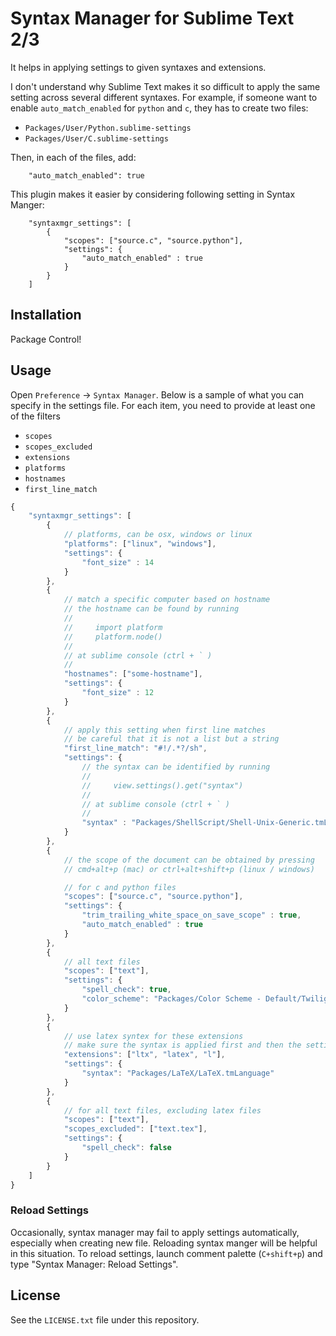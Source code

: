 # Syntax Manager for Sublime Text 2/3

It helps in applying settings to given syntaxes and extensions.

I don't understand why Sublime Text makes it so difficult to apply the same setting across several different syntaxes.
For example, if someone want to enable `auto_match_enabled` for `python` and `c`, they has to create two files:
- `Packages/User/Python.sublime-settings`
- `Packages/User/C.sublime-settings`

Then, in each of the files, add:

        "auto_match_enabled": true


This plugin makes it easier by considering following setting in Syntax Manger:


        "syntaxmgr_settings": [
            {
                "scopes": ["source.c", "source.python"],
                "settings": {
                    "auto_match_enabled" : true
                }
            }
        ]

## Installation

Package Control!

## Usage

Open `Preference` -> `Syntax Manager`. Below is a sample of what you can specify in the settings file.
For each item, you need to provide at least one of the filters

- `scopes` 
- `scopes_excluded` 
- `extensions`
- `platforms`
- `hostnames`
- `first_line_match`

```js
{
    "syntaxmgr_settings": [
        {
            // platforms, can be osx, windows or linux
            "platforms": ["linux", "windows"],
            "settings": {
                "font_size" : 14
            }
        },
        {
            // match a specific computer based on hostname
            // the hostname can be found by running
            //
            //     import platform
            //     platform.node()
            //
            // at sublime console (ctrl + ` )
            //
            "hostnames": ["some-hostname"],
            "settings": {
                "font_size" : 12
            }
        },
        {
            // apply this setting when first line matches
            // be careful that it is not a list but a string
            "first_line_match": "#!/.*?/sh",
            "settings": {
                // the syntax can be identified by running
                //
                //     view.settings().get("syntax")
                //
                // at sublime console (ctrl + ` )
                //
                "syntax" : "Packages/ShellScript/Shell-Unix-Generic.tmLanguage"
            }
        },
        {
            // the scope of the document can be obtained by pressing
            // cmd+alt+p (mac) or ctrl+alt+shift+p (linux / windows)

            // for c and python files
            "scopes": ["source.c", "source.python"],
            "settings": {
                "trim_trailing_white_space_on_save_scope" : true,
                "auto_match_enabled" : true
            }
        },
        {
            // all text files
            "scopes": ["text"],
            "settings": {
                "spell_check": true,
                "color_scheme": "Packages/Color Scheme - Default/Twilight.tmTheme"
            }
        },
        {
            // use latex syntex for these extensions
            // make sure the syntax is applied first and then the settings
            "extensions": ["ltx", "latex", "l"],
            "settings": {
                "syntax": "Packages/LaTeX/LaTeX.tmLanguage"
            }
        },
        {
            // for all text files, excluding latex files
            "scopes": ["text"],
            "scopes_excluded": ["text.tex"],
            "settings": {
                "spell_check": false
            }
        }
    ]
}
```

### Reload Settings

Occasionally, syntax manager may fail to apply settings automatically,
especially when creating new file. Reloading syntax manger will be helpful in
this situation. To reload settings, launch comment palette (`C+shift+p`) and type "Syntax Manager: Reload Settings".


## License
See the `LICENSE.txt` file under this repository.

